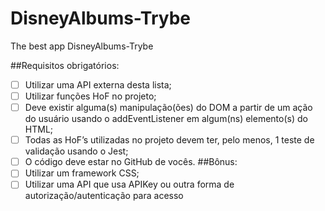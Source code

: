 # DisneyAlbums-Trybe
The best app DisneyAlbums-Trybe


##Requisitos obrigatórios:
-[ ] Utilizar uma API externa desta lista;
-[ ] Utilizar funções HoF no projeto;
-[ ] Deve existir alguma(s) manipulação(ões) do DOM a partir de um ação do usuário usando o addEventListener em algum(ns) elemento(s) do HTML;
-[ ] Todas as HoF’s utilizadas no projeto devem ter, pelo menos, 1 teste de validação usando o Jest;
-[ ] O código deve estar no GitHub de vocês.
##Bônus: 
-[ ] Utilizar um framework CSS;
-[ ] Utilizar uma API que usa APIKey ou outra forma de autorização/autenticação para acesso 
